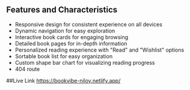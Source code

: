 ## Features and Characteristics

- Responsive design for consistent experience on all devices
- Dynamic navigation for easy exploration
- Interactive book cards for engaging browsing
- Detailed book pages for in-depth information
- Personalized reading experience with "Read" and "Wishlist" options
- Sortable book list for easy organization
- Custom shape bar chart for visualizing reading progress
- 404 route

##Live Link
https://bookvibe-niloy.netlify.app/
